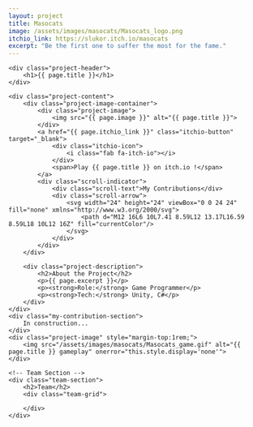 ```yaml
---
layout: project
title: Masocats
image: /assets/images/masocats/Masocats_logo.png
itchio_link: https://slukor.itch.io/masocats
excerpt: "Be the first one to suffer the most for the fame."
---
```


<div class="project-container">
    <!-- Animated background elements -->
    <div class="project-bg-patterns">
        <div class="geometric-pattern"></div>
        <div class="particle-field"></div>
    </div>

    <div class="project-header">
        <h1>{{ page.title }}</h1>
    </div>
    
    <div class="project-content">
        <div class="project-image-container">
            <div class="project-image">
                <img src="{{ page.image }}" alt="{{ page.title }}">
            </div>
            <a href="{{ page.itchio_link }}" class="itchio-button" target="_blank">
                <div class="itchio-icon">
                    <i class="fab fa-itch-io"></i>
                </div>
                <span>Play {{ page.title }} on itch.io !</span>
            </a>
            <div class="scroll-indicator">
                <div class="scroll-text">My Contributions</div>
                <div class="scroll-arrow">
                    <svg width="24" height="24" viewBox="0 0 24 24" fill="none" xmlns="http://www.w3.org/2000/svg">
                        <path d="M12 16L6 10L7.41 8.59L12 13.17L16.59 8.59L18 10L12 16Z" fill="currentColor"/>
                    </svg>
                </div>
            </div>
        </div>
        
        <div class="project-description">
            <h2>About the Project</h2>
            <p>{{ page.excerpt }}</p>
            <p><strong>Role:</strong> Game Programmer</p>
            <p><strong>Tech:</strong> Unity, C#</p>
        </div>
    </div>
    <div class="my-contribution-section">
        In construction...
    </div>
    <div class="project-image" style="margin-top:1rem;">
        <img src="/assets/images/masocats/Masocats_game.gif" alt="{{ page.title }} gameplay" onerror="this.style.display='none'">
    </div>

    <!-- Team Section -->
    <div class="team-section">
        <h2>Team</h2>
        <div class="team-grid">
            
        </div>
    </div>
</div>
